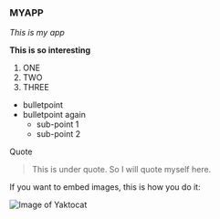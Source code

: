 ### MYAPP


*This is my app*

**This is so interesting**

1. ONE
2. TWO
3. THREE

* bulletpoint
* bulletpoint again
    - sub-point 1
    - sub-point 2

Quote
> This is under quote. So I will quote myself here.

If you want to embed images, this is how you do it:

![Image of Yaktocat](https://octodex.github.com/images/yaktocat.png)


